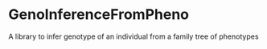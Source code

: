 # GenoInferenceFromPheno
A library to infer genotype of an individual from a family tree of phenotypes
